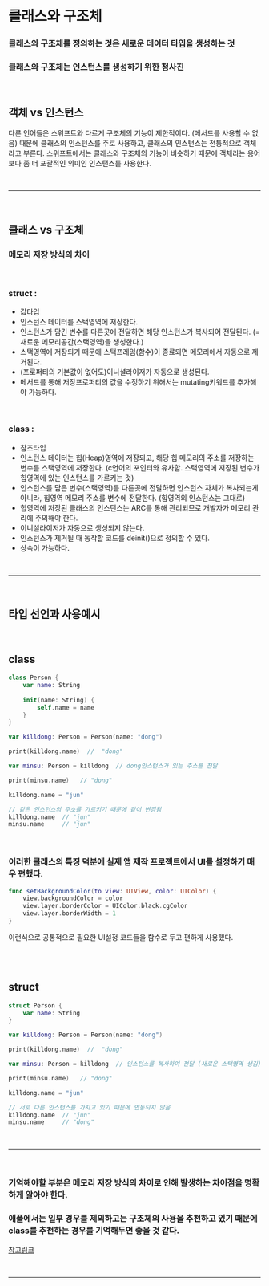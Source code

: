 # 클래스와 구조체
### 클래스와 구조체를 정의하는 것은 새로운 데이터 타입을 생성하는 것
### 클래스와 구조체는 인스턴스를 생성하기 위한 청사진

<br/>

## 객체 vs 인스턴스
다른 언어들은 스위프트와 다르게 구조체의 기능이 제한적이다. (메서드를 사용할 수 없음) 때문에 클래스의 인스턴스를 주로 사용하고, 클래스의 인스턴스는 전통적으로 객체라고 부른다. 스위프트에서는 클래스와 구조체의 기능이 비슷하기 때문에 객체라는 용어보다 좀 더 포괄적인 의미인 인스턴스를 사용한다.

<br/>

---

<br/>

## 클래스 vs 구조체
### 메모리 저장 방식의 차이

<br/>

### struct :
* 값타입
* 인스턴스 데이터를 스택영역에 저장한다.
* 인스턴스가 담긴 변수를 다른곳에 전달하면 해당 인스턴스가 복사되어 전달된다. (= 새로운 메모리공간(스택영역)을 생성한다.)
* 스택영역에 저장되기 때문에 스택프레임(함수)이 종료되면 메모리에서 자동으로 제거된다.
* (프로퍼티의 기본값이 없어도)이니셜라이저가 자동으로 생성된다.
* 메서드를 통해 저장프로퍼티의 값을 수정하기 위해서는 mutating키워드를 추가해야 가능하다.

<br/>

### class :
* 참조타입
* 인스턴스 데이터는 힙(Heap)영역에 저장되고, 해당 힙 메모리의 주소를 저장하는 변수를 스택영역에 저장한다. (c언어의 포인터와 유사함. 스택영역에 저장된 변수가 힙영역에 있는 인스턴스를 가르키는 것)
* 인스턴스를 담은 변수(스택영역)를 다른곳에 전달하면 인스턴스 자체가 복사되는게 아니라, 힙영역 메모리 주소를 변수에 전달한다. (힙영역의 인스턴스는 그대로)
* 힙영역에 저장된 클래스의 인스턴스는 ARC를 통해 관리되므로 개발자가 메모리 관리에 주의해야 한다.
* 이니셜라이저가 자동으로 생성되지 않는다.
* 인스턴스가 제거될 때 동작할 코드를 deinit()으로 정의할 수 있다.
* 상속이 가능하다.

<br/>

---

<br/>

## 타입 선언과 사용예시

<br/>

## **class**
```swift
class Person {
    var name: String
    
    init(name: String) {
        self.name = name
    }
}

var killdong: Person = Person(name: "dong")

print(killdong.name)  //  "dong"

var minsu: Person = killdong  // dong인스턴스가 있는 주소를 전달

print(minsu.name)   // "dong"

killdong.name = "jun"

// 같은 인스턴스의 주소를 가르키기 때문에 같이 변경됨
killdong.name  // "jun"
minsu.name     // "jun"
```

<br/>

### 이러한 클래스의 특징 덕분에 실제 앱 제작 프로젝트에서 UI를 설정하기 매우 편했다.
```swift
func setBackgroundColor(to view: UIView, color: UIColor) {
    view.backgroundColor = color
    view.layer.borderColor = UIColor.black.cgColor
    view.layer.borderWidth = 1
}
```
이런식으로 공통적으로 필요한 UI설정 코드들을 함수로 두고 편하게 사용했다.

<br/>
<br/>

## **struct**
```swift
struct Person {
    var name: String
}

var killdong: Person = Person(name: "dong")

print(killdong.name)  //  "dong"

var minsu: Person = killdong  // 인스턴스를 복사하여 전달 (새로운 스택영역 생김)

print(minsu.name)   // "dong"

killdong.name = "jun"

// 서로 다른 인스턴스를 가지고 있기 때문에 연동되지 않음
killdong.name  // "jun"
minsu.name     // "dong"
```

<br/>

---

<br/>

### 기억해야할 부분은 메모리 저장 방식의 차이로 인해 발생하는 차이점을 명확하게 알아야 한다.
### 애플에서는 일부 경우를 제외하고는 구조체의 사용을 추천하고 있기 때문에 class를 추천하는 경우를 기억해두면 좋을 것 같다.
[참고링크](https://docs.swift.org/swift-book/LanguageGuide/ClassesAndStructures.html)

<br/>

---

<br/>

